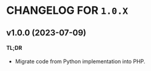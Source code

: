 # CHANGELOG FOR `1.0.X`

## v1.0.0 (2023-07-09)

#### TL;DR

- Migrate code from Python implementation into PHP.
